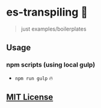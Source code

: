 # es-transpiling :metal:
> just examples/boilerplates

## Usage
### npm scripts (using local gulp)
- `npm run gulp` :fire:

## [MIT License](LICENSE.md)
